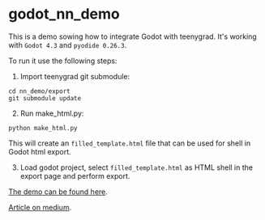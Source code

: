# godot_nn_demo

This is a demo sowing how to integrate Godot with teenygrad. It's working with `Godot 4.3` and `pyodide 0.26.3`.

To run it use the following steps:
1. Import teenygrad git submodule:
```
cd nn_demo/export
git submodule update
```
2. Run make_html.py:
```
python make_html.py
```
This will create an `filled_template.html` file that can be used for shell in Godot html export.

3. Load godot project, select `filled_template.html` as HTML shell in the export page and perform export.

[The demo can be found here](https://bahleg.itch.io/nn-godot).

[Article on medium](https://medium.com/@bahleg/godot-html5-and-neural-networks-yet-another-way-to-reinvent-the-wheel-45461d56d0b5).
